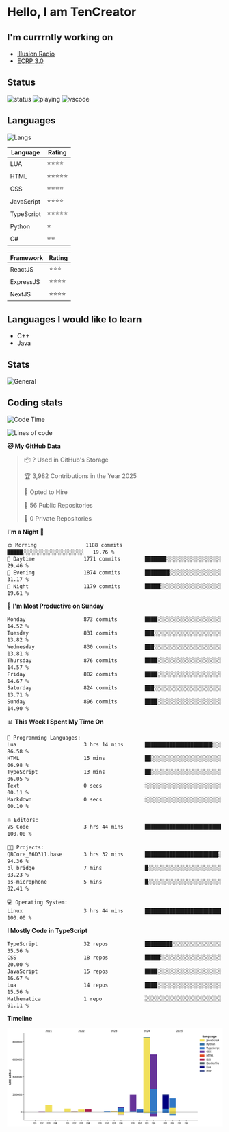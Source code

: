 # Hello, I am TenCreator

## I'm currrntly working on
- [Illusion Radio](https://illusionradio.co.uk/)
- [ECRP 3.0](http://github.com/Emerald-Coast-Roleplay/)

## Status
![status](https://api.statusbadges.me/badge/status/518334475038359555?simple=true&style=for-the-badge)
![playing](https://api.statusbadges.me/badge/playing/518334475038359555?style=for-the-badge)
![vscode](https://api.statusbadges.me/badge/vscode/518334475038359555?style=for-the-badge)

## Languages
![Langs](https://github-readme-stats.vercel.app/api/top-langs/?username=tencreator&layout=compact&theme=radical)


|Language|Rating|
|--------|------|
|LUA|⭐️⭐️⭐️⭐️|
|HTML|⭐️⭐️⭐️⭐️⭐️|
|CSS|⭐️⭐️⭐️⭐️|
|JavaScript|⭐️⭐️⭐️⭐️|
|TypeScript|⭐️⭐️⭐️⭐️⭐️|
|Python|⭐️|
|C#|⭐️⭐️ |

|Framework|Rating|
|--------|------|
|ReactJS|⭐️⭐️⭐|
|ExpressJS|⭐️⭐️⭐️⭐️|
|NextJS|⭐️⭐️⭐⭐️|

## Languages I would like to learn
- C++
- Java

## Stats
![General](https://github-readme-stats.vercel.app/api?username=tencreator&show_icons=true&theme=radical)

## Coding stats

<!--START_SECTION:waka-->
![Code Time](http://img.shields.io/badge/Code%20Time-633%20hrs%2054%20mins-blue)

![Lines of code](https://img.shields.io/badge/From%20Hello%20World%20I%27ve%20Written-2.4%20million%20lines%20of%20code-blue)

**🐱 My GitHub Data** 

> 📦 ? Used in GitHub's Storage 
 > 
> 🏆 3,982 Contributions in the Year 2025
 > 
> 💼 Opted to Hire
 > 
> 📜 56 Public Repositories 
 > 
> 🔑 0 Private Repositories 
 > 
**I'm a Night 🦉** 

```text
🌞 Morning                1188 commits        █████░░░░░░░░░░░░░░░░░░░░   19.76 % 
🌆 Daytime                1771 commits        ███████░░░░░░░░░░░░░░░░░░   29.46 % 
🌃 Evening                1874 commits        ████████░░░░░░░░░░░░░░░░░   31.17 % 
🌙 Night                  1179 commits        █████░░░░░░░░░░░░░░░░░░░░   19.61 % 
```
📅 **I'm Most Productive on Sunday** 

```text
Monday                   873 commits         ████░░░░░░░░░░░░░░░░░░░░░   14.52 % 
Tuesday                  831 commits         ███░░░░░░░░░░░░░░░░░░░░░░   13.82 % 
Wednesday                830 commits         ███░░░░░░░░░░░░░░░░░░░░░░   13.81 % 
Thursday                 876 commits         ████░░░░░░░░░░░░░░░░░░░░░   14.57 % 
Friday                   882 commits         ████░░░░░░░░░░░░░░░░░░░░░   14.67 % 
Saturday                 824 commits         ███░░░░░░░░░░░░░░░░░░░░░░   13.71 % 
Sunday                   896 commits         ████░░░░░░░░░░░░░░░░░░░░░   14.90 % 
```


📊 **This Week I Spent My Time On** 

```text
💬 Programming Languages: 
Lua                      3 hrs 14 mins       ██████████████████████░░░   86.58 % 
HTML                     15 mins             ██░░░░░░░░░░░░░░░░░░░░░░░   06.98 % 
TypeScript               13 mins             ██░░░░░░░░░░░░░░░░░░░░░░░   06.05 % 
Text                     0 secs              ░░░░░░░░░░░░░░░░░░░░░░░░░   00.11 % 
Markdown                 0 secs              ░░░░░░░░░░░░░░░░░░░░░░░░░   00.10 % 

🔥 Editors: 
VS Code                  3 hrs 44 mins       █████████████████████████   100.00 % 

🐱‍💻 Projects: 
QBCore_66D311.base       3 hrs 32 mins       ████████████████████████░   94.36 % 
bl_bridge                7 mins              █░░░░░░░░░░░░░░░░░░░░░░░░   03.23 % 
ps-microphone            5 mins              █░░░░░░░░░░░░░░░░░░░░░░░░   02.41 % 

💻 Operating System: 
Linux                    3 hrs 44 mins       █████████████████████████   100.00 % 
```

**I Mostly Code in TypeScript** 

```text
TypeScript               32 repos            █████████░░░░░░░░░░░░░░░░   35.56 % 
CSS                      18 repos            █████░░░░░░░░░░░░░░░░░░░░   20.00 % 
JavaScript               15 repos            ████░░░░░░░░░░░░░░░░░░░░░   16.67 % 
Lua                      14 repos            ████░░░░░░░░░░░░░░░░░░░░░   15.56 % 
Mathematica              1 repo              ░░░░░░░░░░░░░░░░░░░░░░░░░   01.11 % 
```



**Timeline**

![Lines of Code chart](https://raw.githubusercontent.com/tencreator/tencreator/main/assets/bar_graph.png)


<!--END_SECTION:waka-->
